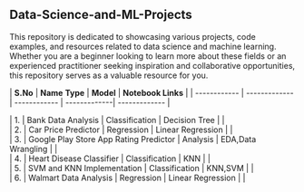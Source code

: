 ## Data-Science-and-ML-Projects

This repository is dedicated to showcasing various projects, code examples, and resources related to data science and machine learning. Whether you are a beginner looking to learn more about these fields or an experienced practitioner seeking inspiration and collaborative opportunities, this repository serves as a valuable resource for you.

| **S.No** | **Name**   **Type** | **Model** | **Notebook Links** |
| ------------ | ------------- | ------------ | -------------| ------------- |

| 1. | Bank Data Analysis | Classification | Decision Tree  | | <br />
| 2. | Car Price Predictor | Regression | Linear Regression | | <br />
| 3. | Google Play Store App Rating Predictor | Analysis | EDA,Data Wrangling |  |<br />
| 4. | Heart Disease Classifier | Classification | KNN | |<br/>
| 5. | SVM and KNN Implementation | Classification | KNN,SVM | |<br />
| 6. | Walmart Data Analysis | Regression | Linear Regression | | <br />
